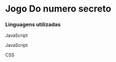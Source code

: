 <h1>Jogo Do numero secreto</h1>
<h3>Linguagens utilizadas</h3>
<p>JavaScript</p>
<p>JavaScript</p>
<p>CSS</p>

